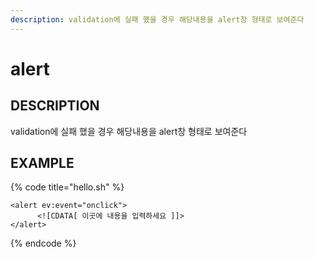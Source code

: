 ```yaml
---
description: validation에 실패 했을 경우 해당내용을 alert창 형태로 보여준다
---
```


# alert

## DESCRIPTION

validation에 실패 했을 경우 해당내용을 alert창 형태로 보여준다

## EXAMPLE

{% code title="hello.sh" %}
```markup
<alert ev:event="onclick">
      <![CDATA[ 이곳에 내용을 입력하세요 ]]>
</alert>
```
{% endcode %}

